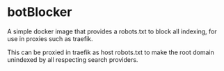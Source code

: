 # botBlocker
A simple docker image that provides a robots.txt to block all indexing, for use in proxies such as traefik.

This can be proxied in traefik as host robots.txt to make the root domain unindexed by all respecting search providers.
